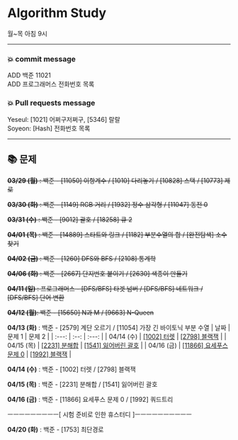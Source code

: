 # Algorithm Study
월~목 아침 9시

***

### 💥 commit message
	
ADD 백준 11021   
ADD 프로그래머스 전화번호 목록   


### 💥 Pull requests message
	
Yeseul: [1021] 어쩌구저쩌구, [5346] 랄랄   
Soyeon: [Hash] 전화번호 목록   
	
***

## 📚 문제

~~**03/29 (월)** : 백준 - [11050] 이항계수 / [1010] 다리놓기 / [10828] 스택 / [10773] 제로~~

~~**03/30 (화)** : 백준 - [1149] RGB 거리 / [1932] 정수 삼각형 / [11047] 동전 0~~

~~**03/31 (수)** : 백준 - [9012] 괄호 / [18258] 큐 2~~

~~**04/01 (목)** : 백준 - [14889] 스타트와 링크 / [1182] 부분수열의 합 / [완전탐색] 소수 찾기~~

~~**04/02 (금)** : 백준 - [1260] DFS와 BFS / [2108] 통계학~~

~~**04/06 (화)** : 백준 - [2667] 단지번호 붙이기 / [2630] 색종이 만들기~~

~~**04/11 (일)** : 프로그래머스 - [DFS/BFS] 타겟 넘버 / [DFS/BFS] 네트워크 / [DFS/BFS] 단어 변환~~

~~**04/12 (월)**: 백준 - [15650] N과 M / [9663] N-Queen~~

**04/13 (화)**  : 백준 - [2579] 계단 오르기 / [11054] 가장 긴 바이토닉 부분 수열
| 날짜  | 문제 1 | 문제 2 |
| :---: | :--: | :---: |
| 04/14 (수) |  [[1002] 터렛](https://www.acmicpc.net/problem/1002) | [[2798] 블랙잭](https://www.acmicpc.net/problem/2798) |
| 04/15 (목) |  [[2231] 분해합](https://www.acmicpc.net/problem/2231) | [[1541] 잃어버린 괄호](https://www.acmicpc.net/problem/1541) |
| 04/16 (금) |  [[11866] 요세푸스 문제 0](https://www.acmicpc.net/problem/11866) | [[1992] 블랙잭](https://www.acmicpc.net/problem/1992) |


**04/14 (수)** : 백준 - [1002] 터렛 / [2798] 블랙잭

**04/15 (목)** : 백준 - [2231] 분해합 / [1541] 잃어버린 괄호

**04/16 (금)** : 백준 - [11866] 요세푸스 문제 0 / [1992] 쿼드트리

ㅡㅡㅡㅡㅡㅡㅡㅡㅡ[ 시험 준비로 인한 휴스터디 ]ㅡㅡㅡㅡㅡㅡㅡㅡㅡㅡ

**04/20 (화)** : 백준 - [1753] 최단경로
